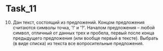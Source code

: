 # Task_11
10. Дан текст, состоящий из предложений. Концом предложения считаются символы точка, '!' и '?'. Началом предложения – любой символ,
отличный от данных трех и пробела, первый после конца предыдущего предложения (или вообще первый в тексте).
Выбрать (в виде списка) из текста все вопросительные предложения.
